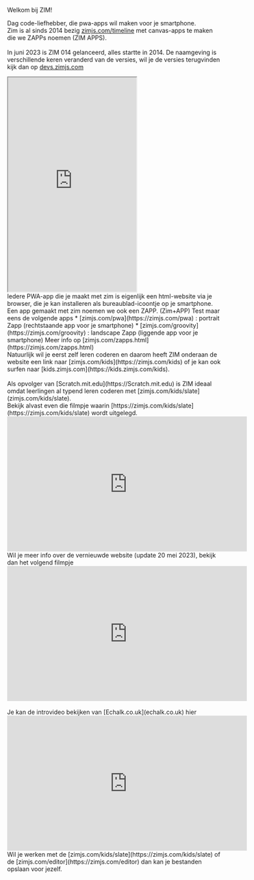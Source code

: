 Welkom bij ZIM!


Dag code-liefhebber, die pwa-apps wil maken voor je smartphone.<br>
Zim is al sinds 2014 bezig [zimjs.com/timeline](https://zimjs.com/timeline) met canvas-apps te maken die we ZAPPs noemen (ZIM APPS).
  <br><br>
  In juni 2023 is ZIM 014 gelanceerd, alles startte in 2014. De naamgeving is verschillende keren veranderd van de versies, wil je de versies terugvinden kijk dan op [devs.zimjs.com](https://devs.zimjs.com)
 
  <iframe src="https://zimjs.com/timeline" height="500" width="300" title="Zimjs.com/timeline"></iframe>
  
   <br>
Iedere PWA-app die je maakt met zim is eigenlijk een html-website via je browser, die je kan installeren als bureaublad-icoontje op je smartphone. Een app gemaakt met zim noemen we ook een ZAPP. (Zim+APP)
Test maar eens de volgende apps
* [zimjs.com/pwa](https://zimjs.com/pwa) : portrait Zapp (rechtstaande app voor je smartphone) 
* [zimjs.com/groovity](https://zimjs.com/groovity) : landscape Zapp (liggende app voor je smartphone)
Meer info op [zimjs.com/zapps.html](https://zimjs.com/zapps.html)
<br>
Natuurlijk wil je eerst zelf leren coderen en daarom heeft ZIM onderaan de website een link naar [zimjs.com/kids](https://zimjs.com/kids) of je kan ook surfen naar [kids.zimjs.com](https://kids.zimjs.com/kids).
  <br><br>
Als opvolger van [Scratch.mit.edu](https://Scratch.mit.edu) is ZIM ideaal omdat leerlingen al typend leren coderen met [zimjs.com/kids/slate](zimjs.com/kids/slate).
<br>
<div class="dodona-centered-group">
Bekijk alvast even die filmpje waarin [https://zimjs.com/kids/slate](https://zimjs.com/kids/slate) wordt uitgelegd.
<br>
<iframe width="560" height="315" src="https://www.youtube.com/embed/7F6O_O9bBGA" title="YouTube video player" frameborder="0" allow="accelerometer; autoplay; clipboard-write; encrypted-media; gyroscope; picture-in-picture; web-share" allowfullscreen></iframe>
  <br>
Wil je meer info over de vernieuwde website (update 20 mei 2023), bekijk dan het volgend filmpje
<br>
<iframe width="560" height="315" src="https://www.youtube.com/embed/-BHLqXgAcSY" title="YouTube video player" frameborder="0" allow="accelerometer; autoplay; clipboard-write; encrypted-media; gyroscope; picture-in-picture; web-share" allowfullscreen></iframe>
<br>
<br>
Je kan de introvideo bekijken van [Echalk.co.uk](echalk.co.uk) hier 
<iframe width="560" height="315" src="https://www.youtube.com/embed/26Ml0B8D3JI" title="YouTube video player" frameborder="0" allow="accelerometer; autoplay; clipboard-write; encrypted-media; gyroscope; picture-in-picture; web-share" allowfullscreen></iframe>
<br>
Wil je werken met de [zimjs.com/kids/slate](https://zimjs.com/kids/slate) of de [zimjs.com/editor](https://zimjs.com/editor) dan kan je bestanden opslaan voor jezelf.

